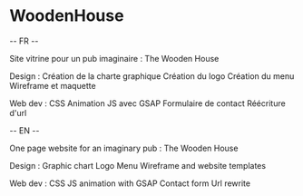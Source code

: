 # WoodenHouse

-- FR --

Site vitrine pour un pub imaginaire : The Wooden House

Design :
Création de la charte graphique
Création du logo
Création du menu
Wireframe et maquette

Web dev :
CSS
Animation JS avec GSAP
Formulaire de contact
Réécriture d'url

-- EN --

One page website for an imaginary pub : The Wooden House

Design :
Graphic chart
Logo
Menu
Wireframe and website templates

Web dev :
CSS
JS animation with GSAP
Contact form
Url rewrite
